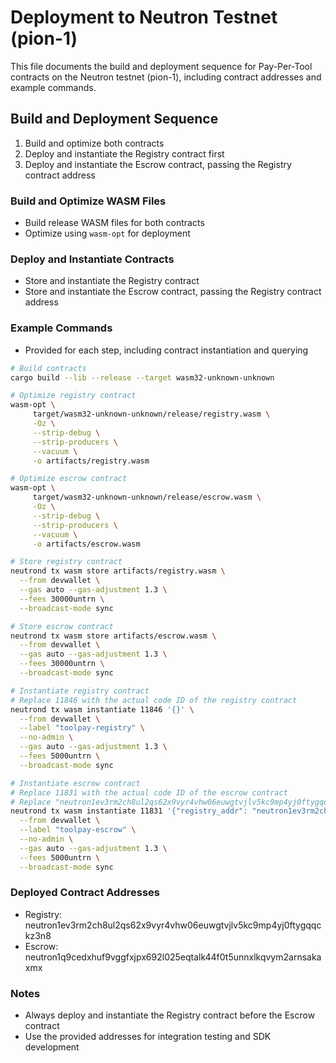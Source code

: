 # Deployment to Neutron Testnet (pion-1)

This file documents the build and deployment sequence for Pay-Per-Tool contracts on the Neutron testnet (pion-1), including contract addresses and example commands.

## Build and Deployment Sequence
1. Build and optimize both contracts
2. Deploy and instantiate the Registry contract first
3. Deploy and instantiate the Escrow contract, passing the Registry contract address

### Build and Optimize WASM Files
- Build release WASM files for both contracts
- Optimize using `wasm-opt` for deployment

### Deploy and Instantiate Contracts
- Store and instantiate the Registry contract
- Store and instantiate the Escrow contract, passing the Registry contract address

### Example Commands
- Provided for each step, including contract instantiation and querying
```bash
# Build contracts
cargo build --lib --release --target wasm32-unknown-unknown

# Optimize registry contract
wasm-opt \
     target/wasm32-unknown-unknown/release/registry.wasm \
     -Oz \
     --strip-debug \
     --strip-producers \
     --vacuum \
     -o artifacts/registry.wasm

# Optimize escrow contract
wasm-opt \
     target/wasm32-unknown-unknown/release/escrow.wasm \
     -Oz \
     --strip-debug \
     --strip-producers \
     --vacuum \
     -o artifacts/escrow.wasm

# Store registry contract
neutrond tx wasm store artifacts/registry.wasm \
  --from devwallet \
  --gas auto --gas-adjustment 1.3 \
  --fees 30000untrn \
  --broadcast-mode sync

# Store escrow contract
neutrond tx wasm store artifacts/escrow.wasm \
  --from devwallet \
  --gas auto --gas-adjustment 1.3 \
  --fees 30000untrn \
  --broadcast-mode sync

# Instantiate registry contract
# Replace 11846 with the actual code ID of the registry contract
neutrond tx wasm instantiate 11846 '{}' \
  --from devwallet \
  --label "toolpay-registry" \
  --no-admin \
  --gas auto --gas-adjustment 1.3 \
  --fees 5000untrn \
  --broadcast-mode sync

# Instantiate escrow contract
# Replace 11831 with the actual code ID of the escrow contract
# Replace "neutron1ev3rm2ch8ul2qs62x9vyr4vhw06euwgtvjlv5kc9mp4yj0ftygqqckz3n8" with the actual registry contract address
neutrond tx wasm instantiate 11831 '{"registry_addr": "neutron1ev3rm2ch8ul2qs62x9vyr4vhw06euwgtvjlv5kc9mp4yj0ftygqqckz3n8","fee_percentage":10}' \
  --from devwallet \
  --label "toolpay-escrow" \
  --no-admin \
  --gas auto --gas-adjustment 1.3 \
  --fees 5000untrn \
  --broadcast-mode sync
```
### Deployed Contract Addresses
- Registry: neutron1ev3rm2ch8ul2qs62x9vyr4vhw06euwgtvjlv5kc9mp4yj0ftygqqckz3n8
- Escrow: neutron1q9cedxhuf9vggfxjpx692l025eqtalk44f0t5unnxlkqvym2arnsakaxmx

### Notes
- Always deploy and instantiate the Registry contract before the Escrow contract
- Use the provided addresses for integration testing and SDK development
